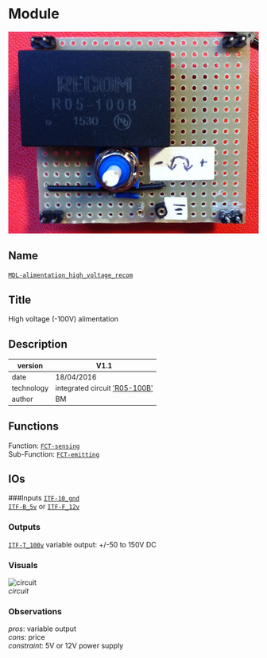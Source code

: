 # Module
![](viewme.jpg)

## Name
[`MDL-alimentation_high_voltage_recom`]()

## Title
High voltage (-100V) alimentation

## Description

version      | V1.1  
------------- | -------------  
date     |18/04/2016  
technology|integrated circuit ['R05-100B'](http://www.digikey.fr/product-detail/fr/recom-power/R05-100B/945-2051-5-ND/3776798)  
author|BM  

## Functions
Function: [`FCT-sensing`](../../functions/FCT-sensing)  
Sub-Function:  [`FCT-emitting`](../../functions/FCT-emitting)  

## IOs
###Inputs
[`ITF-10_gnd`](../../interfaces/ITF-10_gnd)  
[`ITF-B_5v`](../../interfaces/ITF-B_5v) or [`ITF-F_12v`](../../interfaces/ITF-F_12v)  

### Outputs
[`ITF-T_100v`](../../interfaces/ITF-T_100v) variable output: +/-50 to 150V DC  

### Visuals

![circuit](/images/circuit.jpg)  
*circuit*  

### Observations

*pros*: variable output  
*cons*: price  
*constraint*: 5V or 12V power supply  



